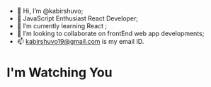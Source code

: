 - 👋 Hi, I’m @kabirshuvo;
- 👀 JavaScript Enthusiast React Developer;
- 🌱 I’m currently learning React ;
- 💞️ I’m looking to collaborate on frontEnd web app developments;
- 📫 kabirshuvo19@gmail.com is my email ID. 

<h1> I'm Watching You </h1>

<!---
kabirshuvo/kabirshuvo is a ✨ special ✨ repository because its `README.md` (this file) appears on your GitHub profile.
You can click the Preview link to take a look at your changes.
--->
